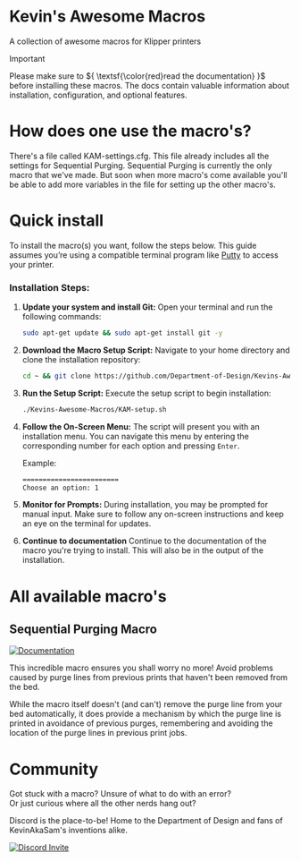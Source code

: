 # Kevin's Awesome Macros

A collection of awesome macros for Klipper printers

> [!IMPORTANT]
> Please make sure to ${ \textsf{\color{red}read the documentation} }$ before installing these macros. The docs contain valuable information about installation, configuration, and optional features.

# How does one use the macro's? 

There's a file called KAM-settings.cfg. This file already includes all the settings for Sequential Purging. Sequential Purging is currently the only macro that we've made. But soon when more macro's come available you'll be able to add more variables in the file for setting up the other macro's. 

# Quick install

To install the macro(s) you want, follow the steps below. This guide assumes you’re using a compatible terminal program like [Putty](https://www.putty.org/) to access your printer.

### Installation Steps:

1. **Update your system and install Git:**
   Open your terminal and run the following commands:

   ```bash
   sudo apt-get update && sudo apt-get install git -y
   ```

2. **Download the Macro Setup Script:**
   Navigate to your home directory and clone the installation repository:

   ```bash
   cd ~ && git clone https://github.com/Department-of-Design/Kevins-Awesome-Macros.git && chmod 755 ./Kevins-Awesome-Macros/KAM-setup.sh
   ```

3. **Run the Setup Script:**
   Execute the setup script to begin installation:

   ```bash
   ./Kevins-Awesome-Macros/KAM-setup.sh
   ```

4. **Follow the On-Screen Menu:**
   The script will present you with an installation menu. You can navigate this menu by entering the corresponding number for each option and pressing `Enter`.

   Example:
   ```bash
   ========================
   Choose an option: 1
   ```

5. **Monitor for Prompts:**
   During installation, you may be prompted for manual input. Make sure to follow any on-screen instructions and keep an eye on the terminal for updates.
   
6. **Continue to documentation**
    Continue to the documentation of the macro you're trying to install. This will also be in the output of the installation.
# All available macro's
## Sequential Purging Macro

[![Documentation](https://github.com/Department-of-Design/Kevins-Awesome-Macros/assets/16231288/da62d421-d8e3-43b6-b535-5429b333bdab)](https://github.com/Department-of-Design/Kevins-Awesome-Macros/tree/main/sequential_purge)

This incredible macro ensures you shall worry no more! Avoid problems caused by purge lines from previous prints that haven't been removed from the bed.

While the macro itself doesn't (and can't) remove the purge line from your bed automatically, it does provide a mechanism by which the purge line is printed in avoidance of previous purges, remembering and avoiding the location of the purge lines in previous print jobs.

# Community

Got stuck with a macro? Unsure of what to do with an error?  
Or just curious where all the other nerds hang out?

Discord is the place-to-be! Home to the Department of Design and fans of KevinAkaSam's inventions alike.

[![Discord Invite](https://discordapp.com/api/guilds/964441223169449984/widget.png?style=banner3)](https://discord.gg/xqpKrxt9FC)
